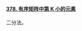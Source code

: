 #### [378. 有序矩阵中第 K 小的元素](https://leetcode-cn.com/problems/kth-smallest-element-in-a-sorted-matrix/)

二分法。